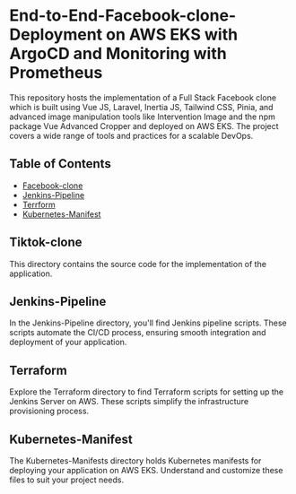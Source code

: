 # End-to-End-Facebook-clone-Deployment on AWS EKS with ArgoCD and Monitoring with Prometheus 

This repository hosts the implementation of a Full Stack Facebook clone which is built using  Vue JS, Laravel, Inertia JS, Tailwind CSS, Pinia, and advanced image manipulation tools like Intervention Image and the npm package Vue Advanced Cropper and deployed on AWS EKS. The project covers a wide range of tools and practices for a scalable DevOps.

## Table of Contents
- [Facebook-clone](#Facebook-clone)
- [Jenkins-Pipeline](#Jenkins-Pipeline)
- [Terrform](#Terraform)
- [Kubernetes-Manifest](#Kubernetes-Manifest-file)

## Tiktok-clone
This directory contains the source code for the implementation of the application.

## Jenkins-Pipeline
In the Jenkins-Pipeline directory, you'll find Jenkins pipeline scripts. These scripts automate the CI/CD process, ensuring smooth integration and deployment of your application.

## Terraform
Explore the Terraform directory to find Terraform scripts for setting up the Jenkins Server on AWS. These scripts simplify the infrastructure provisioning process.

## Kubernetes-Manifest
The Kubernetes-Manifests directory holds Kubernetes manifests for deploying your application on AWS EKS. Understand and customize these files to suit your project needs.

